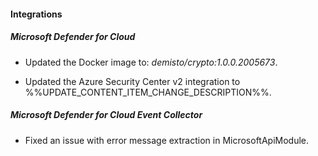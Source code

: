 
#### Integrations

##### Microsoft Defender for Cloud
- Updated the Docker image to: *demisto/crypto:1.0.0.2005673*.

- Updated the Azure Security Center v2 integration to %%UPDATE_CONTENT_ITEM_CHANGE_DESCRIPTION%%.

##### Microsoft Defender for Cloud Event Collector

- Fixed an issue with error message extraction in MicrosoftApiModule.
